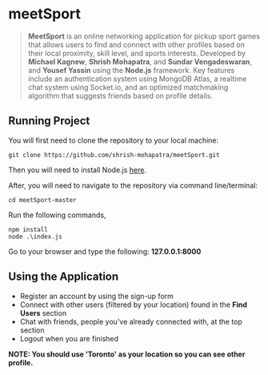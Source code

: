 # meetSport
> **MeetSport** is an online networking application for pickup sport games that allows users to find and connect with other profiles based on their local proximity, skill level, and sports interests. Developed by **Michael Kagnew**, **Shrish Mohapatra**, and **Sundar Vengadeswaran**, and **Yousef Yassin** using the **Node.js** framework. Key features include an authentication system using MongoDB Atlas, a realtime chat system using Socket.io, and an optimized matchmaking algorithm that suggests friends based on profile details.

## Running Project
You will first need to clone the repository to your local machine:
```
git clone https://github.com/shrish-mohapatra/meetSport.git
```

Then you will need to install Node.js [here](https://nodejs.org/en/download/).

After, you will need to navigate to the repository via command line/terminal:
```
cd meetSport-master
```

Run the following commands,
```
npm install
node .\index.js
```

Go to your browser and type the following: **127.0.0.1:8000**

## Using the Application
* Register an account by using the sign-up form
* Connect with other users (filtered by your location) found in the **Find Users** section
* Chat with friends, people you've already connected with, at the top section
* Logout when you are finished

**NOTE: You should use 'Toronto' as your location so you can see other profile.**

